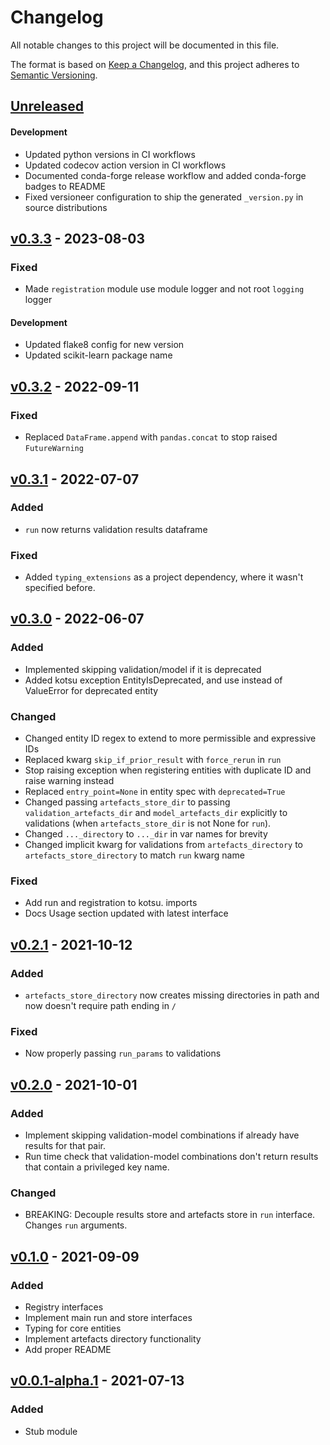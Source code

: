 # Changelog
All notable changes to this project will be documented in this file.

The format is based on [Keep a Changelog](https://keepachangelog.com/en/1.0.0/),
and this project adheres to [Semantic Versioning](https://semver.org/spec/v2.0.0.html).

## [Unreleased]
#### Development
- Updated python versions in CI workflows
- Updated codecov action version in CI workflows
- Documented conda-forge release workflow and added conda-forge badges to README
- Fixed versioneer configuration to ship the generated `_version.py` in source distributions

## [v0.3.3] - 2023-08-03
### Fixed
- Made `registration` module use module logger and not root `logging` logger
#### Development
- Updated flake8 config for new version
- Updated scikit-learn package name

## [v0.3.2] - 2022-09-11
### Fixed
- Replaced `DataFrame.append` with `pandas.concat` to stop raised `FutureWarning`

## [v0.3.1] - 2022-07-07
### Added
- `run` now returns validation results dataframe
### Fixed
- Added `typing_extensions` as a project dependency, where it wasn't specified before.

## [v0.3.0] - 2022-06-07
### Added
- Implemented skipping validation/model if it is deprecated
- Added kotsu exception EntityIsDeprecated, and use instead of ValueError for deprecated entity

### Changed
- Changed entity ID regex to extend to more permissible and expressive IDs
- Replaced kwarg `skip_if_prior_result` with `force_rerun` in `run`
- Stop raising exception when registering entities with duplicate ID and raise warning instead
- Replaced `entry_point=None` in entity spec with `deprecated=True`
- Changed passing `artefacts_store_dir` to passing `validation_artefacts_dir` and
  `model_artefacts_dir` explicitly to validations (when `artefacts_store_dir` is not None for
  `run`).
- Changed `..._directory` to `..._dir` in var names for brevity
- Changed implicit kwarg for validations from `artefacts_directory` to `artefacts_store_directory`
  to match `run` kwarg name

### Fixed
- Add run and registration to kotsu. imports
- Docs Usage section updated with latest interface

## [v0.2.1] - 2021-10-12
### Added
- `artefacts_store_directory` now creates missing directories in path and now doesn't require path
  ending in `/`

### Fixed
- Now properly passing `run_params` to validations

## [v0.2.0] - 2021-10-01
### Added
- Implement skipping validation-model combinations if already have results for that pair.
- Run time check that validation-model combinations don't return results that contain a privileged
  key name.

### Changed
- BREAKING: Decouple results store and artefacts store in `run` interface. Changes `run` arguments.


## [v0.1.0] - 2021-09-09
### Added
- Registry interfaces
- Implement main run and store interfaces
- Typing for core entities
- Implement artefacts directory functionality
- Add proper README

## [v0.0.1-alpha.1] - 2021-07-13
### Added
- Stub module

[Unreleased]: https://github.com/datavaluepeople/kotsu/compare/v0.3.3...HEAD
[v0.3.3]: https://github.com/datavaluepeople/kotsu/compare/v0.3.2...v0.3.3
[v0.3.2]: https://github.com/datavaluepeople/kotsu/compare/v0.3.1...v0.3.2
[v0.3.1]: https://github.com/datavaluepeople/kotsu/compare/v0.3.0...v0.3.1
[v0.3.0]: https://github.com/datavaluepeople/kotsu/compare/v0.2.1...v0.3.0
[v0.2.1]: https://github.com/datavaluepeople/kotsu/compare/v0.2.0...v0.2.1
[v0.2.0]: https://github.com/datavaluepeople/kotsu/compare/v0.1.0...v0.2.0
[v0.1.0]: https://github.com/datavaluepeople/kotsu/compare/v0.0.1-alpha.1...v0.1.0
[v0.0.1-alpha.1]: https://github.com/datavaluepeople/kotsu/releases/tag/v0.0.1-alpha.1
